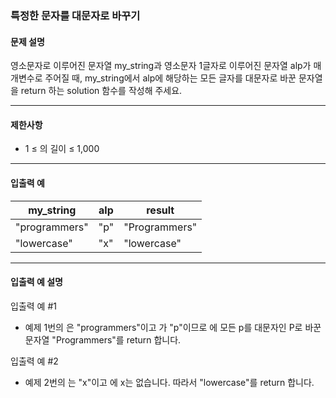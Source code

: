 ### 특정한 문자를 대문자로 바꾸기

#### 문제 설명
영소문자로 이루어진 문자열 my_string과 영소문자 1글자로 이루어진 문자열 alp가 매개변수로 주어질 때, my_string에서 alp에 해당하는 모든 글자를 대문자로 바꾼 문자열을 return 하는 solution 함수를 작성해 주세요.

---

#### 제한사항

- 1 ≤ 의 길이 ≤ 1,000

---

#### 입출력 예
| my_string | alp | result |
|---|---|---|
| "programmers" | "p" | "Programmers" |
| "lowercase" | "x" | "lowercase" |



---

#### 입출력 예 설명

입출력 예 #1
- 예제 1번의 은 "programmers"이고 가 "p"이므로 에 모든 p를 대문자인 P로 바꾼 문자열 "Programmers"를 return 합니다.


입출력 예 #2
- 예제 2번의 는 "x"이고 에 x는 없습니다. 따라서 "lowercase"를 return 합니다.

